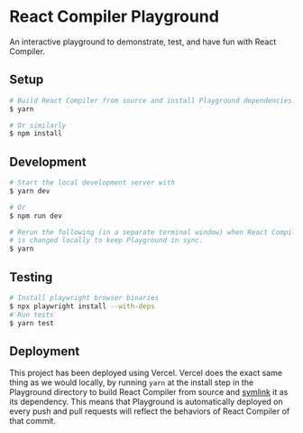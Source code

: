 # React Compiler Playground

An interactive playground to demonstrate, test, and have fun with React Compiler.

## Setup

```sh
# Build React Compiler from source and install Playground dependencies.
$ yarn

# Or similarly
$ npm install
```

## Development

```sh
# Start the local development server with
$ yarn dev

# Or
$ npm run dev

# Rerun the following (in a separate terminal window) when React Compiler
# is changed locally to keep Playground in sync.
$ yarn
```

## Testing
```sh
# Install playwright browser binaries
$ npx playwright install --with-deps
# Run tests
$ yarn test
```
## Deployment

This project has been deployed using Vercel. Vercel does the exact same thing as we would
locally, by running `yarn` at the install step in the Playground directory to build
React Compiler from source and [symlink](https://classic.yarnpkg.com/en/docs/cli/link) it as its dependency.
This means that Playground is automatically deployed on every push and pull requests will reflect
the behaviors of React Compiler of that commit.
